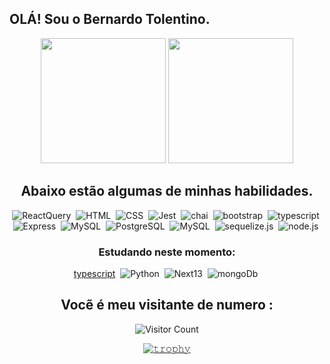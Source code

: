 ## OLÁ! Sou o Bernardo Tolentino. 
<div align="center">

<img height="200em" src="https://github-readme-stats.vercel.app/api?username=bernardotolentino&show_icons=true&theme=radical&include_all_commits=true&count_private=true"/>
  <img height="200em" src="https://github-readme-stats.vercel.app/api/top-langs/?username=bernardotolentino&layout=compact&langs_count=7&theme=radical"/>

## Abaixo estão algumas de minhas habilidades.

![ReactQuery](https://img.shields.io/badge/-ReactQuery-0D1117?style=for-the-badge&logo=ReactQuery&labelColor=0D1117)&nbsp;
![HTML](https://img.shields.io/badge/-HTML-0D1117?style=for-the-badge&logo=html5&labelColor=0D1117)&nbsp;
![CSS](https://img.shields.io/badge/-CSS-0D1117?style=for-the-badge&logo=CSS3&logoColor=1572B6&labelColor=0D1117)&nbsp;
![Jest](https://img.shields.io/badge/-jest-0D1117?style=for-the-badge&logo=jest&labelColor=0D1117&textColor=0D1117)&nbsp;
![chai](https://img.shields.io/badge/-chai-0D1117?style=for-the-badge&logo=chai&labelColor=0D1117&textColor=0D1117)&nbsp;
![bootstrap](https://img.shields.io/badge/-bootstrap-0D1117?style=for-the-badge&logo=bootstrap&labelColor=0D1117)&nbsp;
![typescript](https://img.shields.io/badge/-typescript-0D1117?style=for-the-badge&logo=typescript&labelColor=0D1117&textColor=0D1117)&nbsp;
![Express](https://img.shields.io/badge/-express-0D1117?style=for-the-badge&logo=express&labelColor=0D1117)&nbsp;
![MySQL](https://img.shields.io/badge/-mysql-0D1117?style=for-the-badge&logo=mysql&labelColor=0D1117)&nbsp;
![PostgreSQL](https://img.shields.io/badge/-postgresql-0D1117?style=for-the-badge&logo=postgresql&labelColor=0D1117)&nbsp;
![MySQL](https://img.shields.io/badge/-docker-0D1117?style=for-the-badge&logo=docker&labelColor=0D1117)&nbsp;
![sequelize.js](https://img.shields.io/badge/-sequelize.js-0D1117?style=for-the-badge&logo=sequelize.js&labelColor=0D1117)&nbsp;
![node.js](https://img.shields.io/badge/-node.js-0D1117?style=for-the-badge&logo=node.js&labelColor=0D1117)&nbsp;

### Estudando neste momento:
[typescript](https://img.shields.io/badge/-typescript-0D1117?style=for-the-badge&logo=typescript&labelColor=0D1117&textColor=0D1117)&nbsp; 
![Python](https://img.shields.io/badge/-python-0D1117?style=for-the-badge&logo=python&labelColor=0D1117&textColor=0D1117)&nbsp;
![Next13](https://img.shields.io/badge/-Next13-0D1117?style=for-the-badge&logo=next.js&labelColor=0D1117&textColor=0D1117)&nbsp;
![mongoDb](https://img.shields.io/badge/-mongodb-0D1117?style=for-the-badge&logo=next.js&labelColor=0D1117&textColor=0D1117)&nbsp;
## Vocẽ é meu visitante de numero :
![Visitor Count](https://profile-counter.glitch.me/{bernardotolentino}/count.svg)

 [![𝚝𝚛𝚘𝚙𝚑𝚢](https://github-profile-trophy.vercel.app/?username=bernardotolentino&column=8&margin-w=20&margin-h=0&no-bg=true&no-frame=true&theme=tokyonight)](https://github.com/bernardotolentino) 
